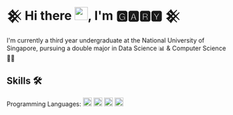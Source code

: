 # 𒆜 Hi there <img src="https://raw.githubusercontent.com/MartinHeinz/MartinHeinz/master/wave.gif" width="30px">, I'm 🅶🅰🆁🆈 𒆜 

I'm currently a third year undergraduate at the National University of Singapore, pursuing a double major in Data Science 📊 & Computer Science 👩‍💻

## Skills 🛠
Programming Languages: <img src="https://img.shields.io/badge/Python-FFD43B?style=for-the-badge&logo=python&logoColor=darkgreen" height="20px"> 
<img src="https://img.shields.io/badge/Java-ED8B00?style=for-the-badge&logo=java&logoColor=white" height="20px">
<img src="https://img.shields.io/badge/C-00599C?style=for-the-badge&logo=c&logoColor=white" height="20px">
<img src="https://img.shields.io/badge/JavaScript-323330?style=for-the-badge&logo=javascript&logoColor=F7DF1E" height="20px">

